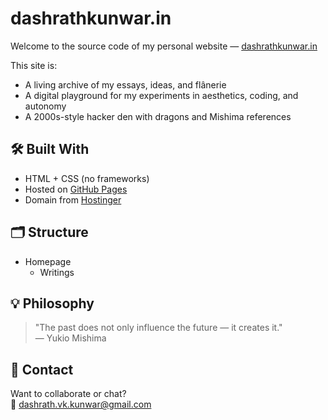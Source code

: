 # dashrathkunwar.in

Welcome to the source code of my personal website — [dashrathkunwar.in](https://dashrathkunwar.in)

This site is:
- A living archive of my essays, ideas, and flânerie
- A digital playground for my experiments in aesthetics, coding, and autonomy
- A 2000s-style hacker den with dragons and Mishima references

## 🛠️ Built With

- HTML + CSS (no frameworks)
- Hosted on [GitHub Pages](https://pages.github.com/)
- Domain from [Hostinger](https://www.hostinger.in/)

## 🗂️ Structure

- Homepage
  - Writings

## 💡 Philosophy

> "The past does not only influence the future — it creates it."  
> — Yukio Mishima

## 🧙 Contact

Want to collaborate or chat?  
📧 dashrath.vk.kunwar@gmail.com
